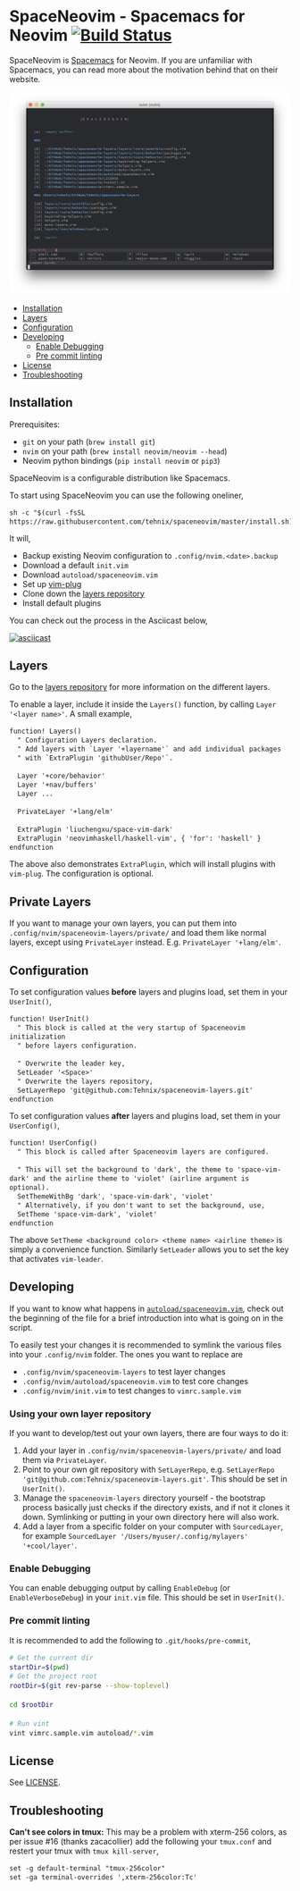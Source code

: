 # SpaceNeovim - Spacemacs for Neovim [![Build Status](https://travis-ci.org/Tehnix/spaceneovim.svg?branch=master)](https://travis-ci.org/Tehnix/spaceneovim)

SpaceNeovim is [Spacemacs](https://github.com/syl20bnr/spacemacs) for Neovim. If you are unfamiliar with Spacemacs, you can read more about the motivation behind that on their website.

![Screenshot of SpaceNeovim](assets/Screenshot%202017-08-21%2003.46.23.png)

- [Installation](#installation)
- [Layers](#layers)
- [Configuration](#configuration)
- [Developing](#developing)
  - [Enable Debugging](#enable-debugging)
  - [Pre commit linting](#pre-commit-linting)
- [License](#license)
- [Troubleshooting](#troubleshooting)

## Installation

Prerequisites:

- `git` on your path (`brew install git`)
- `nvim` on your path (`brew install neovim/neovim --head`)
- Neovim python bindings (`pip install neovim` or `pip3`)

SpaceNeovim is a configurable distribution like Spacemacs.

To start using SpaceNeovim you can use the following oneliner,

```shell
sh -c "$(curl -fsSL https://raw.githubusercontent.com/tehnix/spaceneovim/master/install.sh)"
```

It will,

- Backup existing Neovim configuration to `.config/nvim.<date>.backup`
- Download a default `init.vim`
- Download `autoload/spaceneovim.vim`
- Set up [vim-plug](https://github.com/junegunn/vim-plug)
- Clone down the [layers repository](https://github.com/Tehnix/spaceneovim-layers)
- Install default plugins

You can check out the process in the Asciicast below,

[![asciicast](https://asciinema.org/a/zhmdP4lrR8u97vStTVz3a6B9q.png)](https://asciinema.org/a/zhmdP4lrR8u97vStTVz3a6B9q)

## Layers

Go to the [layers repository](https://github.com/Tehnix/spaceneovim-layers) for more information on the different layers.

To enable a layer, include it inside the `Layers()` function, by calling `Layer '<layer name>'`. A small example,

```viml
function! Layers()
  " Configuration Layers declaration.
  " Add layers with `Layer '+layername'` and add individual packages
  " with `ExtraPlugin 'githubUser/Repo'`.

  Layer '+core/behavior'
  Layer '+nav/buffers'
  Layer ...

  PrivateLayer '+lang/elm'

  ExtraPlugin 'liuchengxu/space-vim-dark'
  ExtraPlugin 'neovimhaskell/haskell-vim', { 'for': 'haskell' }
endfunction
```

The above also demonstrates `ExtraPlugin`, which will install plugins with `vim-plug`. The configuration is optional.

## Private Layers

If you want to manage your own layers, you can put them into `.config/nvim/spaceneovim-layers/private/` and load them like normal layers, except using `PrivateLayer` instead. E.g. `PrivateLayer '+lang/elm'`.

## Configuration

To set configuration values **before** layers and plugins load, set them in your `UserInit()`,

```viml
function! UserInit()
  " This block is called at the very startup of Spaceneovim initialization
  " before layers configuration.

  " Overwrite the leader key,
  SetLeader '<Space>'
  " Overwrite the layers repository,
  SetLayerRepo 'git@github.com:Tehnix/spaceneovim-layers.git'
endfunction
```

To set configuration values **after** layers and plugins load, set them in your `UserConfig()`,

```viml
function! UserConfig()
  " This block is called after Spaceneovim layers are configured.

  " This will set the background to 'dark', the theme to 'space-vim-dark' and the airline theme to 'violet' (airline argument is optional).
  SetThemeWithBg 'dark', 'space-vim-dark', 'violet'
  " Alternatively, if you don't want to set the background, use,
  SetTheme 'space-vim-dark', 'violet'
endfunction
```

The above `SetTheme <background color> <theme name> <airline theme>` is simply a convenience function. Similarly `SetLeader` allows you to set the key that activates `vim-leader`.

## Developing

If you want to know what happens in [`autoload/spaceneovim.vim`](https://github.com/Tehnix/spaceneovim/blob/master/autoload/spaceneovim.vim#L1), check out the beginning of the file for a brief introduction into what is going on in the script.

To easily test your changes it is recommended to symlink the various files into your `.config/nvim` folder. The ones you want to replace are

- `.config/nvim/spaceneovim-layers` to test layer changes
- `.config/nvim/autoload/spaceneovim.vim` to test core changes
- `.config/nvim/init.vim` to test changes to `vimrc.sample.vim`

### Using your own layer repository

If you want to develop/test out your own layers, there are four ways to do it:

1. Add your layer in `.config/nvim/spaceneovim-layers/private/` and load them via `PrivateLayer`.
2. Point to your own git repository with `SetLayerRepo`, e.g. `SetLayerRepo 'git@github.com:Tehnix/spaceneovim-layers.git'`. This should be set in `UserInit()`.
3. Manage the `spaceneovim-layers` directory yourself - the bootstrap process basically just checks if the directory exists, and if not it clones it down. Symlinking or putting in your own directory here will also work.
4. Add a layer from a specific folder on your computer with `SourcedLayer`, for example `SourcedLayer '/Users/myuser/.config/mylayers' '+cool/layer'`.

### Enable Debugging

You can enable debugging output by calling `EnableDebug` (or `EnableVerboseDebug`) in your `init.vim` file. This should be set in `UserInit()`.

### Pre commit linting

It is recommended to add the following to `.git/hooks/pre-commit`,

```bash
# Get the current dir
startDir=$(pwd)
# Get the project root
rootDir=$(git rev-parse --show-toplevel)

cd $rootDir

# Run vint
vint vimrc.sample.vim autoload/*.vim
```

## License

See [LICENSE](LICENSE).

## Troubleshooting

**Can't see colors in tmux:** This may be a problem with xterm-256 colors, as per issue #16 (thanks zacacollier) add the following your `tmux.conf` and restert your tmux with `tmux kill-server`,

```
set -g default-terminal "tmux-256color"
set -ga terminal-overrides ',xterm-256color:Tc'
```
